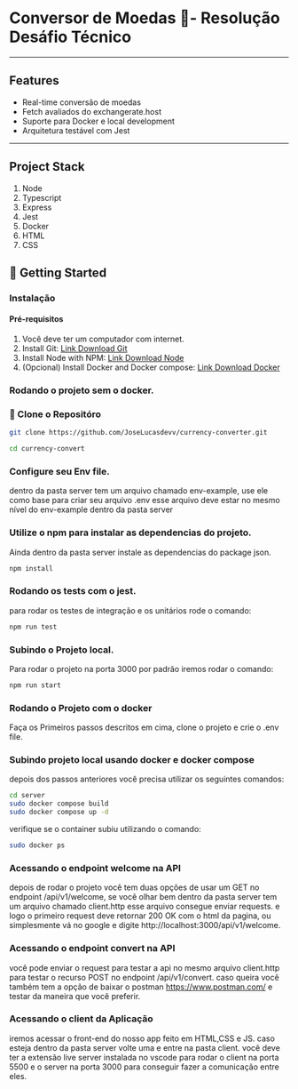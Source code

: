 # Conversor de Moedas 💱- Resolução Desáfio Técnico

---

## Features

- Real-time conversão de moedas
- Fetch avaliados do exchangerate.host
- Suporte para Docker e local development
- Arquitetura testável com Jest

---

## Project Stack

1. Node
2. Typescript
3. Express
4. Jest
5. Docker
6. HTML
7. CSS

## 🔧 Getting Started

### Instalação

#### Pré-requisitos

1. Você deve ter um computador com internet.
2. Install Git:
   [Link Download Git](https://daringfireball.net/projects/markdown/)
3. Install Node with NPM:
   [Link Download Node](https://nodejs.org/pt)
4. (Opcional) Install Docker and Docker compose:
   [Link Download Docker](https://www.docker.com/)

### Rodando o projeto sem o docker.

### 📁 Clone o Repositóro

```bash
git clone https://github.com/JoseLucasdevv/currency-converter.git

cd currency-convert
```

### Configure seu Env file.

dentro da pasta server tem um arquivo chamado env-example, use ele como base para criar seu arquivo .env esse arquivo deve estar no mesmo nível do env-example dentro da pasta server

### Utilize o npm para instalar as dependencias do projeto.

Ainda dentro da pasta server instale as dependencias do package json.

```bash
npm install
```

### Rodando os tests com o jest.

para rodar os testes de integração e os unitários rode o comando:

```bash
npm run test
```

### Subindo o Projeto local.

Para rodar o projeto na porta 3000 por padrão iremos rodar o comando:

```bash
npm run start
```

### Rodando o Projeto com o docker

Faça os Primeiros passos descritos em cima, clone o projeto e crie o .env file.

### Subindo projeto local usando docker e docker compose

depois dos passos anteriores você precisa utilizar os seguintes comandos:

```bash
cd server
sudo docker compose build
sudo docker compose up -d

```

verifique se o container subiu utilizando o comando:

```bash
sudo docker ps
```

### Acessando o endpoint welcome na API

depois de rodar o projeto você tem duas opções de usar um GET no endpoint /api/v1/welcome, se você olhar bem dentro da pasta server tem um arquivo chamado client.http esse arquivo consegue enviar requests. e logo o primeiro request deve retornar 200 OK com o html da pagina, ou simplesmente vá no google e digite http://localhost:3000/api/v1/welcome.

### Acessando o endpoint convert na API

você pode enviar o request para testar a api no mesmo arquivo client.http para testar o recurso POST no endpoint /api/v1/convert. caso queira você também tem a opção de baixar o postman https://www.postman.com/ e testar da maneira que você preferir.

### Acessando o client da Aplicação

iremos acessar o front-end do nosso app feito em HTML,CSS e JS. caso esteja dentro da pasta server volte uma e entre na pasta client. você deve ter a extensão live server instalada no vscode para rodar o client na porta 5500 e o server na porta 3000 para conseguir fazer a comunicação entre eles.
